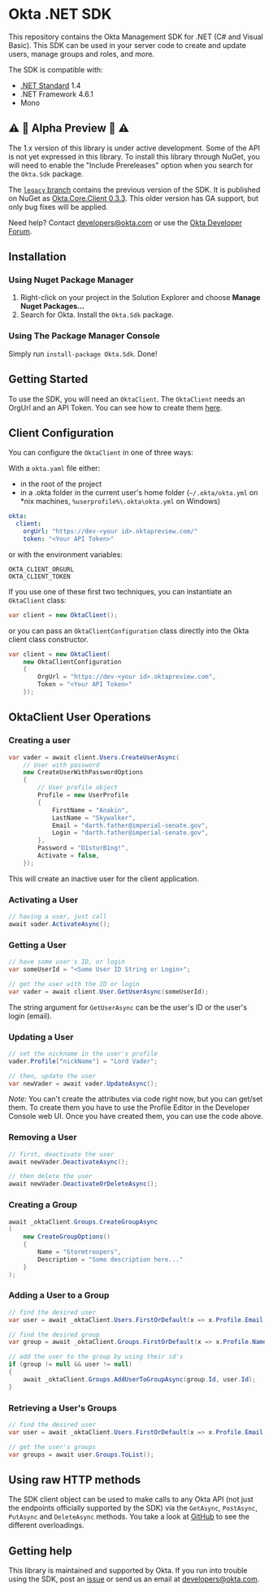 # Okta .NET SDK

This repository contains the Okta Management SDK for .NET (C# and Visual Basic). This SDK can be used in your server code to create and update users, manage groups and roles, and more.

The SDK is compatible with:
* [.NET Standard](https://docs.microsoft.com/en-us/dotnet/standard/library) 1.4
* .NET Framework 4.6.1
* Mono

## :warning: :construction: Alpha Preview :construction: :warning:

The 1.x version of this library is under active development.  Some of the API is not yet expressed in this library.  To install this library through NuGet, you will need to enable the "Include Prereleases" option when you search for the `Okta.Sdk` package.

The [`legacy` branch](https://github.com/okta/okta-sdk-dotnet/tree/legacy) contains the previous version of the SDK. It is published on NuGet as [Okta.Core.Client 0.3.3](https://www.nuget.org/packages/Okta.Core.Client/0.3.3). This older version has GA support, but only bug fixes will be applied.

Need help? Contact [developers@okta.com](mailto:developers@okta.com) or use the [Okta Developer Forum].

## Installation
### Using Nuget Package Manager
 1. Right-click on your project in the Solution Explorer and choose **Manage Nuget Packages...**
 2. Search for Okta. Install the `Okta.Sdk` package.

### Using The Package Manager Console
Simply run `install-package Okta.Sdk`. Done!

## Getting Started
To use the SDK, you will need an `OktaClient`. The `OktaClient` needs an OrgUrl and an API Token. You can see how to create them [here](https://developer.okta.com/docs/api/getting_started/getting_a_token.html).

## Client Configuration

You can configure the `OktaClient` in one of three ways:

With a `okta.yaml` file either:

* in the root of the project
* in a .okta folder in the current user's home folder (`~/.okta/okta.yml` on \*nix machines, `%userprofile%\.okta\okta.yml` on Windows)

``` yaml
okta:
  client:
    orgUrl: "https://dev-<your id>.oktapreview.com/"
    token: "<Your API Token>"
```

or with the environment variables:

```
OKTA_CLIENT_ORGURL
OKTA_CLIENT_TOKEN
```

If you use one of these first two techniques, you can instantiate an `OktaClient` class:

``` csharp
var client = new OktaClient();
```

or you can pass an `OktaClientConfiguration` class directly into the Okta client class constructor.

``` csharp
var client = new OktaClient(
    new OktaClientConfiguration
    {
        OrgUrl = "https://dev-<your id>.oktapreview.com",
        Token = "<Your API Token>"
    });
```

## OktaClient User Operations

### Creating a user

``` csharp
var vader = await client.Users.CreateUserAsync(
    // User with password
    new CreateUserWithPasswordOptions
    {
        // User profile object
        Profile = new UserProfile
        {
            FirstName = "Anakin",
            LastName = "Skywalker",
            Email = "darth.father@imperial-senate.gov",
            Login = "darth.father@imperial-senate.gov",
        },
        Password = "D1sturB1ng!",
        Activate = false,
    });
```

This will create an inactive user for the client application.

### Activating a User

``` csharp
// having a user, just call
await vader.ActivateAsync();
```

### Getting a User
``` csharp
// have some user's ID, or login
var someUserId = "<Some User ID String or Login>";

// get the user with the ID or login
var vader = await client.User.GetUserAsync(someUserId);
```

The string argument for `GetUserAsync` can be the user's ID or the user's login (email).

### Updating a User
``` csharp
// set the nickname in the user's profile
vader.Profile["nickName"] = "Lord Vader";

// then, update the user
var newVader = await vader.UpdateAsync();
```

*Note:* You can't create the attributes via code right now, but you can get/set them. To create them you have to use the Profile Editor in the Developer Console web UI. Once you have created them, you can use the code above.

### Removing a User
``` csharp
// first, deactivate the user
await newVader.DeactivateAsync();

// then delete the user
await newVader.DeactivateOrDeleteAsync();
```

### Creating a Group
``` csharp
await _oktaClient.Groups.CreateGroupAsync
(
    new CreateGroupOptions()
    {
        Name = "Stormtroopers",
        Description = "Some description here..."
    }
);
```

### Adding a User to a Group
``` csharp
// find the desired user
var user = await _oktaClient.Users.FirstOrDefault(x => x.Profile.Email == "darth.father@imperial-senate.gov");

// find the desired group
var group = await _oktaClient.Groups.FirstOrDefault(x => x.Profile.Name == "Stormtroopers");

// add the user to the group by using their id's
if (group != null && user != null)
{
    await _oktaClient.Groups.AddUserToGroupAsync(group.Id, user.Id);
}
```

### Retrieving a User's Groups
``` csharp
// find the desired user
var user = await _oktaClient.Users.FirstOrDefault(x => x.Profile.Email == "laura.rodriguez@okta.com");

// get the user's groups
var groups = await user.Groups.ToList();
```

## Using raw HTTP methods

The SDK client object can be used to make calls to any Okta API (not just the endpoints officially supported by the SDK) via the `GetAsync`, `PostAsync`, `PutAsync` and `DeleteAsync` methods. You take a look at [GitHub](https://github.com/okta/okta-sdk-dotnet/blob/master/src/Okta.Sdk/OktaClient.cs) to see the different overloadings.

## Getting help

This library is maintained and supported by Okta. If you run into trouble using the SDK, post an [issue](https://github.com/okta/okta-sdk-dotnet/issues) or send us an email at [developers@okta.com](mailto:developers@okta.com).

[Okta Developer Forum]: https://devforum.okta.com/
